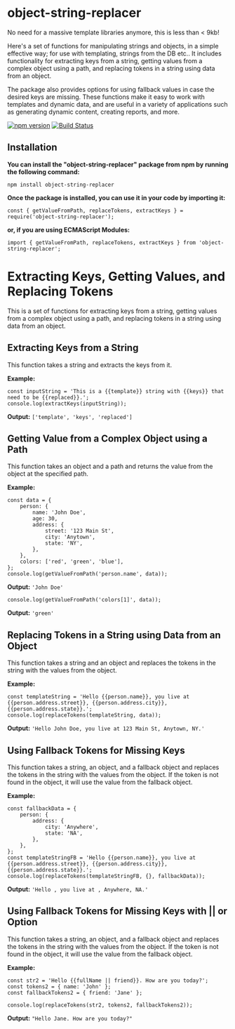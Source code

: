 # object-string-replacer

No need for a massive template libraries anymore, this is less than < 9kb!

Here's a set of functions for manipulating strings and objects, in a simple effective way; for use with templating, strings from the DB etc.. It includes functionality for extracting keys from a string, getting values from a complex object using a path, and replacing tokens in a string using data from an object. 

The package also provides options for using fallback values in case the desired keys are missing. These functions make it easy to work with templates and dynamic data, and are useful in a variety of applications such as generating dynamic content, creating reports, and more.

[![npm version](https://badge.fury.io/js/object-string-replacer.svg)](https://badge.fury.io/js/object-string-replacer)
[![Build Status](https://travis-ci.org/M-Chris/object-string-replacer.svg?branch=master)](https://travis-ci.org/M-Chris/object-string-replacer)




## Installation

**You can install the "object-string-replacer" package from npm by running the following command:**
```
npm install object-string-replacer
```
**Once the package is installed, you can use it in your code by importing it:**
```
const { getValueFromPath, replaceTokens, extractKeys } = require('object-string-replacer');
```
**or, if you are using ECMAScript Modules:**
```
import { getValueFromPath, replaceTokens, extractKeys } from 'object-string-replacer';
```



# Extracting Keys, Getting Values, and Replacing Tokens
This is a set of functions for extracting keys from a string, getting values from a complex object using a path, and replacing tokens in a string using data from an object.



## Extracting Keys from a String
This function takes a string and extracts the keys from it.

**Example:**
```
const inputString = 'This is a {{template}} string with {{keys}} that need to be {{replaced}}.';
console.log(extractKeys(inputString));
```
**Output:** `['template', 'keys', 'replaced']`



## Getting Value from a Complex Object using a Path
This function takes an object and a path and returns the value from the object at the specified path.

**Example:**
```
const data = {
    person: {
        name: 'John Doe',
        age: 30,
        address: {
            street: '123 Main St',
            city: 'Anytown',
            state: 'NY',
        },
    },
    colors: ['red', 'green', 'blue'],
};
console.log(getValueFromPath('person.name', data));
```
**Output:** `'John Doe'`

```
console.log(getValueFromPath('colors[1]', data));
```
**Output:** `'green'`



## Replacing Tokens in a String using Data from an Object
This function takes a string and an object and replaces the tokens in the string with the values from the object.

**Example:**
```
const templateString = 'Hello {{person.name}}, you live at {{person.address.street}}, {{person.address.city}}, {{person.address.state}}.';
console.log(replaceTokens(templateString, data));
```
**Output:** `'Hello John Doe, you live at 123 Main St, Anytown, NY.'`



## Using Fallback Tokens for Missing Keys
This function takes a string, an object, and a fallback object and replaces the tokens in the string with the values from the object. If the token is not found in the object, it will use the value from the fallback object.

**Example:**
```
const fallbackData = {
    person: {
        address: {
            city: 'Anywhere',
            state: 'NA',
        },
    },
};
const templateStringFB = 'Hello {{person.name}}, you live at {{person.address.street}}, {{person.address.city}}, {{person.address.state}}.';
console.log(replaceTokens(templateStringFB, {}, fallbackData));
```
**Output:** `'Hello , you live at , Anywhere, NA.'`



## Using Fallback Tokens for Missing Keys with || or Option
This function takes a string, an object, and a fallback object and replaces the tokens in the string with the values from the object. If the token is not found in the object, it will use the value from the fallback object.

**Example:**
```
const str2 = 'Hello {{fullName || friend}}. How are you today?';
const tokens2 = { name: 'John' };
const fallbackTokens2 = { friend: 'Jane' };

console.log(replaceTokens(str2, tokens2, fallbackTokens2));
```
**Output:** `"Hello Jane. How are you today?"`